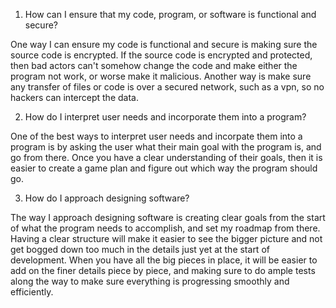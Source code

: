 1.  How can I ensure that my code, program, or software is functional and secure?

One way I can ensure my code is functional and secure is making sure the source code is encrypted. If the source code is encrypted and protected, then bad actors can't somehow change the code and make either the program not work, or worse make it malicious. Another way is make sure any transfer of files or code is over a secured network, such as a vpn, so no hackers can intercept the data.

2. How do I interpret user needs and incorporate them into a program?

One of the best ways to interpret user needs and incorpate them into a program is by asking the user what their main goal with the program is, and go from there. Once you have a clear understanding of their goals, then it is easier to create a game plan and figure out which way the program should go. 

3. How do I approach designing software?

The way I approach designing software is creating clear goals from the start of what the program needs to accomplish, and set my roadmap from there. Having a clear structure will make it easier to see the bigger picture and not get bogged down too much in the details just yet at the start of development. When you have all the big pieces in place, it will be easier to add on the finer details piece by piece, and making sure to do ample tests along the way to make sure everything is progressing smoothly and efficiently.
